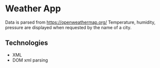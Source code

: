# Weather App
Data is parsed from https://openweathermap.org/
Temperature, humidity, pressure are displayed when requested by the name of a city. 

## Technologies
* XML
* DOM xml parsing 

